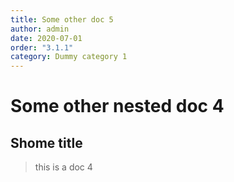 ```yaml
---
title: Some other doc 5
author: admin
date: 2020-07-01
order: "3.1.1"
category: Dummy category 1
---
```


# Some other nested doc 4

## Shome title

> this is a doc 4
